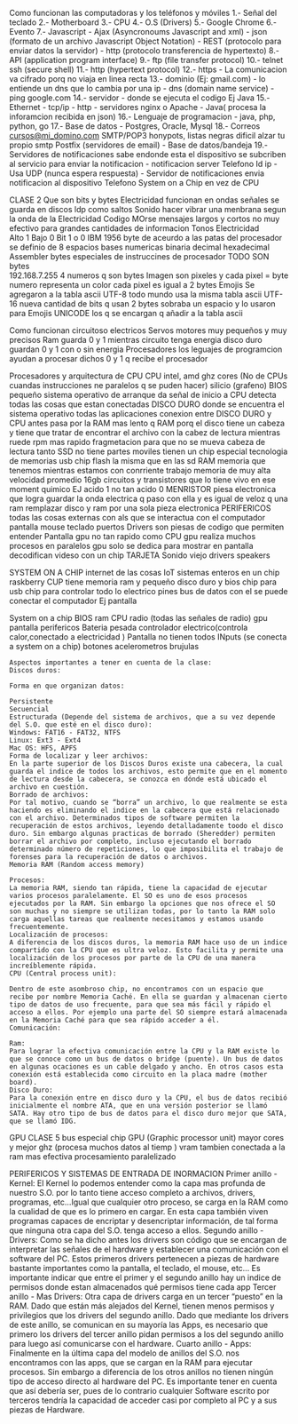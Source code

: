 Como funcionan las computadoras y los teléfonos y móviles
  1.- Señal del teclado
  2.- Motherboard
  3.- CPU
  4.- O.S (Drivers)
  5.- Google Chrome
  6.- Evento
  7.- Javascript
    - Ajax (Asyncronoums Javascript and xml)
    - json (formato de un archivo Javascript Object Notation)
    - REST (protocolo para enviar datos la servidor)
    - http (protocolo transferencia de hypertexto)
  8.- API (application program interface)
  9.- ftp (file transfer protocol)
  10.- telnet ssh (secure shell)
  11.- http (hypertext protocol)
  12.- https
    - La comunicacion va cifrado porq no viaja en linea recta
  13.- dominio (Ej: gmail.com)
    - lo entiende un dns que lo cambia por una ip
    - dns (domain name service)
    - ping google.com
  14.- servidor
    - donde se ejecuta el codigo Ej Java
  15.- Ethernet
    - tcp/ip
    - http
    - servidores nginx o Apache
    - Java( procesa la inforamcion recibida en json)
  16.- Lenguaje de programacion
    - java, php, python, go
  17.- Base de datos
    - Postgres, Oracle, Mysql
  18.- Correos
    cursos@mi_domino.com
    SMTP/POP3
    honypots, listas negras
    dificil alzar tu propio smtp
    Postfix (servidores de email)
      - Base de datos/bandeja
  19.- Servidores de notificaciones
    sabe endonde esta el dispositivo
    se subcriben al servicio para enviar la notificacion
    - notificacion server
      Telefono
      Id
      ip
    - Usa UDP (nunca espera respuesta)
    - Servidor de notificaciones envia notificacion al dispositivo
    Telefono
      System on a Chip en vez de CPU

CLASE 2
  Que son bits y bytes
  Electricidad funcionan en ondas
  señales se guarda en discos ldp como saltos
  Sonido
    hacer vibrar una menbrana segun la onda de la Electricidad
  Codigo MOrse
    mensajes largos y cortos
    no muy efectivo para grandes cantidades de informacion
  Tonos Electricidad  
    Alto 1
    Bajo 0
  Bit
    1 o 0
  IBM 1956
    byte
      de aceurdo a las patas del procesador
      se definio de 8 espacios
    bases numericas
      binaria
      decimal
      hexadecimal
    Assembler
      bytes especiales de instruccines de procesador
    TODO SON bytes  
      192.168.7.255 4 numeros q son bytes
      Imagen
        son pixeles y cada pixel = byte numero representa un color
        cada pixel es igual a 2 bytes
      Emojis
        Se agregaron a la tabla ascii
    UTF-8
      todo mundo usa la misma tabla ascii
    UTF-16
      nueva cantidad de bits q usan 2 bytes
      sobraba un espacio y lo usaron para Emojis
    UNICODE
      los q se encargan q añadir a la tabla ascii

Como funcionan circuitoso electricos
  Servos
    motores muy pequeños y muy precisos
  Ram
    guarda 0 y 1 mientras circuito tenga energia
  disco duro
    guardan 0 y 1 con o sin energia
  Procesadores
    los leguajes de programcion ayudan a procesar dichos 0 y 1 q recibe el procesador

Procesadores y arquitectura de CPU
  CPU
    intel, amd
    ghz
    cores (No de CPUs cuandas instrucciones ne paralelos q se puden hacer)
    silicio (grafeno)
  BIOS
    pequeño sistema operativo de arranque
    da señal de inicio a CPU
    detecta todas las cosas que estan conectadas
  DISCO DURO
    donde se encuentra el sistema operativo
    todas las aplicaciones
    conexion entre DISCO DURO y CPU
      antes pasa por la RAM
    mas lento q RAM
    porq el disco tiene un cabeza y tiene que tratar de encontrar el archivo con la cabez de lectura mientras ruede
    rpm mas rapido
    fragmetacion para que no se mueva cabeza de lectura tanto
  SSD
    no tiene partes moviles
    tienen un chip especial
    tecnologia de memorias usb
    chip flash
    la misma que en las sd
  RAM
    memoria que tenemos mientras estamos con conrriente trabajo
    memoria de muy alta velocidad
    promedio 16gb
    circuitos y transistores que lo tiene vivo en ese moment quimico EJ acido 1 no tan acido 0
  MENRISTOR
    piesa electronica que logra guardar la onda electrica q paso con ella y es igual de veloz q una ram
    remplazar disco y ram por una sola pieza electronica
  PERIFERICOS
    todas las cosas externas con als que se interactua con el computador
      pantalla
      mouse
      teclado
      puertos
  Drivers
    son piesas de codigo que permiten entender
    Pantalla
      gpu no tan rapido como CPU
      gpu realiza muchos procesos en paralelos
      gpu solo se dedica para mostrar en pantalla
      decodifican videso con un chip
  TARJETA Sonido
    viejo
    drivers speakers

SYSTEM ON A CHIP
  internet de las cosas IoT
  sistemas enteros en un chip
  raskberry
  CUP tiene memoria ram y pequeño disco duro y bios
  chip para usb
  chip para controlar todo lo electrico
  pines
    bus de datos con el se puede conectar el computador Ej pantalla

  System on a chip
    BIOS
    ram
    CPU
    radio (todas las señales de radio)
    gpu pantalla
    perifericos
  Bateria
    pesada
    controlador electrico(controla calor,conectado a electricidad )
  Pantalla
    no tienen todos
  INputs (se conecta a system on a chip)
    botones
    acelerometros
    brujulas

    Aspectos importantes a tener en cuenta de la clase:
    Discos duros:

    Forma en que organizan datos:

    Persistente
    Secuencial
    Estructurada (Depende del sistema de archivos, que a su vez depende del S.O. que esté en el disco duro):
    Windows: FAT16 - FAT32, NTFS
    Linux: Ext3 - Ext4
    Mac OS: HFS, APFS
    Forma de localizar y leer archivos:
    En la parte superior de los Discos Duros existe una cabecera, la cual guarda el indice de todos los archivos, esto permite que en el momento de lectura desde la cabecera, se conozca en dónde está ubicado el archivo en cuestión.
    Borrado de archivos:
    Por tal motivo, cuando se “borra” un archivo, lo que realmente se esta haciendo es eliminando el indice en la cabecera que está relacionado con el archivo. Determinados tipos de software permiten la recuperación de estos archivos, leyendo detalladamente toodo el disco duro. Sin embargo algunas practicas de borrado (Sheredder) permiten borrar el archivo por completo, incluso ejecutando el borrado determinado número de repeticiones, lo que imposibilita el trabajo de forenses para la recuperación de datos o archivos.
    Memoria RAM (Random access memory)

    Procesos:
    La memoria RAM, siendo tan rápida, tiene la capacidad de ejecutar varios procesos paralelamente. El SO es uno de esos procesos ejecutados por la RAM. Sin embargo la opciones que nos ofrece el SO son muchas y no siempre se utilizan todas, por lo tanto la RAM solo carga aquellas tareas que realmente necesitamos y estamos usando frecuentemente.
    Localización de procesos:
    A diferencia de los discos duros, la memoria RAM hace uso de un indice compartido con la CPU que es ultra veloz. Esto facilita y permite una localización de los procesos por parte de la CPU de una manera increíblemente rápida.
    CPU (Central process unit):

    Dentro de este asombroso chip, no encontramos con un espacio que recibe por nombre Memoria Caché. En ella se guardan y almacenan cierto tipo de datos de uso frecuente, para que sea más fácil y rápido el acceso a ellos. Por ejemplo una parte del SO siempre estará almacenada en la Memoria Caché para que sea rápido acceder a él.
    Comunicación:

    Ram:
    Para lograr la efectiva comunicación entre la CPU y la RAM existe lo que se conoce como un bus de datos o bridge (puente). Un bus de datos en algunas ocaciones es un cable delgado y ancho. En otros casos esta conexión está establecida como circuito en la placa madre (mother board).
    Disco Duro:
    Para la conexión entre en disco duro y la CPU, el bus de datos recibió inicialmente el nombre ATA, que en una versión posterior se llamó SATA. Hay otro tipo de bus de datos para el disco duro mejor que SATA, que se llamó IDG.

GPU CLASE 5
  bus especial chip GPU (Graphic processor unit)
  mayor cores y mejor ghz (procesa muchos datos al tiemp ) vram
  tambien conectada a la ram
  mas efectiva procesamiento paralelizado

PERIFERICOS Y SISTEMAS DE ENTRADA DE INORMACION
Primer anillo - Kernel: El Kernel lo podemos entender como la capa mas profunda de nuestro S.O. por lo tanto tiene acceso completo a archivos, drivers, programas, etc…Igual que cualquier otro proceso, se carga en la RAM como la cualidad de que es lo primero en cargar.
En esta capa también viven programas capaces de encriptar y desencriptar información, de tal forma que ninguna otra capa del S.O. tenga acceso a ellos.
Segundo anillo - Drivers: Como se ha dicho antes los drivers son código que se encargan de interpretar las señales de el hardware y establecer una comunicación con el software del PC. Estos primeros drivers pertenecen a piezas de hardware bastante importantes como la pantalla, el teclado, el mouse, etc…
Es importante indicar que entre el primer y el segundo anillo hay un indice de permisos donde estan almacenados qué permisos tiene cada app
Tercer anillo - Mas Drivers: Otra capa de drivers carga en un tercer “puesto” en la RAM. Dado que están más alejados del Kernel, tienen menos permisos y privilegios que los drivers del segundo anillo. Dado que mediante los drivers de este anillo, se comunican en su mayoría las Apps, es necesario que primero los drivers del tercer anillo pidan permisos a los del segundo anillo para luego así comunicarse con el hardware.
Cuarto anillo - Apps: Finalmente en la última capa del modelo de anillos del S.O. nos encontramos con las apps, que se cargan en la RAM para ejecutar procesos. Sin embargo a diferencia de los otros anillos no tienen ningún tipo de acceso directo al hardware del PC. Es importante tener en cuenta que así debería ser, pues de lo contrario cualquier Software escrito por terceros tendría la capacidad de acceder casi por completo al PC y a sus piezas de Hardware.
